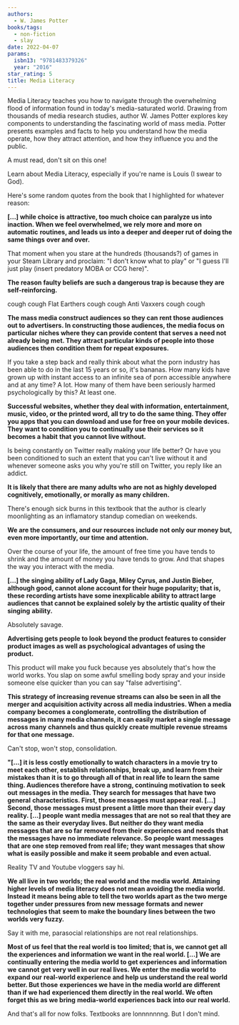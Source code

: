 ```yaml
---
authors:
  - W. James Potter
books/tags:
  - non-fiction
  - slay
date: 2022-04-07
params:
  isbn13: "9781483379326"
  year: "2016"
star_rating: 5
title: Media Literacy
---
```


Media Literacy teaches you how to navigate through the overwhelming flood of information found in today's media-saturated world. Drawing from thousands of media research studies, author W. James Potter explores key components to understanding the fascinating world of mass media. Potter presents examples and facts to help you understand how the media operate, how they attract attention, and how they influence you and the public.

<!--more-->

A must read, don't sit on this one!

Learn about Media Literacy, especially if you're name is Louis (I swear to God).

Here's some random quotes from the book that I highlighted for whatever reason:

**[...] while choice is attractive, too much choice can paralyze us into** **inaction. When we feel overwhelmed, we rely more and more on automatic** **routines, and leads us into a deeper and deeper rut of doing the same things** **over and over.**

That moment when you stare at the hundreds (thousands?) of games in your Steam Library and proclaim: "I don't know what to play" or "I guess I'll just play (insert predatory MOBA or CCG here)".

**The reason faulty beliefs are such a dangerous trap is because they are** **self-reinforcing.**

cough cough Flat Earthers cough cough Anti Vaxxers cough cough

**The mass media construct audiences so they can rent those audiences out to** **advertisers. In constructing those audiences, the media focus on particular** **niches where they can provide content that serves a need not already being** **met. They attract particular kinds of people into those audiences then** **condition them for repeat exposures.**

If you take a step back and really think about what the porn industry has been able to do in the last 15 years or so, it's bananas. How many kids have grown up with instant access to an infinite sea of porn accessible anywhere and at any time? A lot. How many of them have been seriously harmed psychologically by this? At least one.

**Successful websites, whether they deal with information, entertainment,** **music, video, or the printed word, all try to do the same thing. They offer** **you apps that you can download and use for free on your mobile devices. They** **want to condition you to continually use their services so it becomes a habit** **that you cannot live without.**

Is being constantly on Twitter really making your life better? Or have you been conditioned to such an extent that you can't live without it and whenever someone asks you why you're still on Twitter, you reply like an addict.

**It is likely that there are many adults who are not as highly developed** **cognitively, emotionally, or morally as many children.**

There's enough sick burns in this textbook that the author is clearly moonlighting as an inflamatory standup comedian on weekends.

**We are the consumers, and our resources include not only our money but, even more importantly, our time and attention.**

Over the course of your life, the amount of free time you have tends to shrink and the amount of money you have tends to grow. And that shapes the way you interact with the media.

**[...] the singing ability of Lady Gaga, Miley Cyrus, and Justin Bieber,** **although good, cannot alone account for their huge popularity; that is, these** **recording artists have some inexplicable ability to attract large audiences** **that cannot be explained solely by the artistic quality of their singing** **ability.**

Absolutely savage.

**Advertising gets people to look beyond the product features to consider** **product images as well as psychological advantages of using the product.**

This product will make you fuck because yes absolutely that's how the world works. You slap on some awful smelling body spray and your inside someone else quicker than you can say "false advertising".

**This strategy of increasing revenue streams can also be seen in all the** **merger and acquisition activity across all media industries. When a media** **company becomes a conglomerate, controlling the distribution of messages in** **many media channels, it can easily market a single message across many** **channels and thus quickly create multiple revenue streams for that one** **message.**

Can't stop, won't stop, consolidation.

**"[...] it is less costly emotionally to watch characters in a movie try to** **meet each other, establish relationships, break up, and learn from their** **mistakes than it is to go through all of that in real life to learn the same** **thing. Audiences therefore have a strong, continuing motivation to seek out** **messages in the media. They search for messages that have two general** **characteristics. First, those messages must appear real. [...] Second, those** **messages must present a little more than their every day reality. [...] people** **want media messages that are not so real that they are the same as their** **everyday lives. But neither do they want media messages that are so far** **removed from their experiences and needs that the messages have no immediate** **relevance. So people want messages that are one step removed from real life;** **they want messages that show what is easily possible and make it seem probable** **and even actual.**

Reality TV and Youtube vloggers say hi.

**We all live in two worlds; the real world and the media world. Attaining** **higher levels of media literacy does not mean avoiding the media world.** **Instead it means being able to tell the two worlds apart as the two merge** **together under pressures from new message formats and newer technologies that** **seem to make the boundary lines between the two worlds very fuzzy.**

Say it with me, parasocial relationships are not real relationships.

**Most of us feel that the real world is too limited; that is, we cannot get** **all the experiences and information we want in the real world. [...] We are** **continually entering the media world to get experiences and information we** **cannot get very well in our real lives. We enter the media world to expand our** **real-world experience and help us understand the real world better. But those** **experiences we have in the media world are different than if we had** **experienced them directly in the real world. We often forget this as we bring** **media-world experiences back into our real world.**

And that's all for now folks. Textbooks are lonnnnnnng. But I don't mind.
